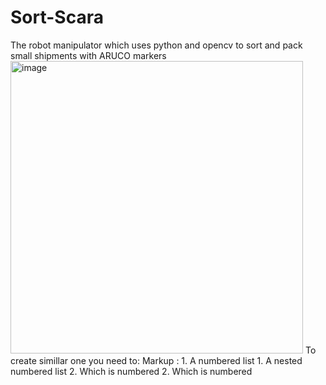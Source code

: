 # Sort-Scara
The robot manipulator which uses python and opencv to sort and pack small shipments with ARUCO markers
<img width="468" alt="image" src="https://user-images.githubusercontent.com/44141692/214450829-03f13643-3e41-4c04-b73e-9ac1e6918e43.png">
To create simillar one you need to:
 Markup : 1. A numbered list
              1. A nested numbered list
              2. Which is numbered
          2. Which is numbered
